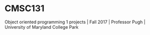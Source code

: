 # CMSC131
Object oriented programming 1 projects | Fall 2017 | Professor Pugh | University of Maryland College Park
